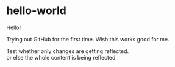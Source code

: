 # hello-world
Hello!

Trying out GitHub for the first time. Wish this works good for me.


Test whether only changes are getting reflected. <br>
or else the whole content is being reflected
